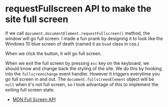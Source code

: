 # requestFullscreen API to make the site full screen

If we call `document.documentElement.requestFullscreen()` method, the window will go full screen. I made a fun prank by designing it to look like the Windows 10 blue screen of death (named it as `bsod` class in css.)

When we click the button, it will go full screen.

When we exit the full screen by pressing `esc` key on the keyboard, we should know and change back the styling of the site. We do this by hooking into the `fullscreenchange` event handler. However it triggers everytime you go full screen in and out. The `document.fullscreenElement` object will be `null` when it's not full screen, so I took advantage of this to implement the exiting full screen state.

- [MDN Full Screen API](https://developer.mozilla.org/en-US/docs/Web/API/Fullscreen_API)
